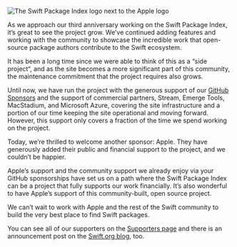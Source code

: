 
![The Swift Package Index logo next to the Apple logo](/images/blog/swift-package-index-and-apple-logos.png)

As we approach our third anniversary working on the Swift Package Index, it’s great to see the project grow. We’ve continued adding features and working with the community to showcase the incredible work that open-source package authors contribute to the Swift ecosystem.

It has been a long time since we were able to think of this as a “side project“, and as the site becomes a more significant part of this community, the maintenance commitment that the project requires also grows.

Until now, we have run the project with the generous support of our [GitHub Sponsors](https://github.com/sponsors/SwiftPackageIndex) and the support of commercial partners, Stream, Emerge Tools, MacStadium, and Microsoft Azure, covering the site infrastructure and a portion of our time keeping the site operational and moving forward. However, this support only covers a fraction of the time we spend working on the project.

Today, we’re thrilled to welcome another sponsor: Apple. They have generously added their public and financial support to the project, and we couldn’t be happier.

Apple’s support and the community support we already enjoy via your GitHub sponsorships have set us on a path where the Swift Package Index can be a project that fully supports our work financially. It’s also wonderful to have Apple’s support of this community-built, open source project.

We can’t wait to work with Apple and the rest of the Swift community to build the very best place to find Swift packages.

You can see all of our supporters on the [Supporters page](https://swiftpackageindex.com/supporters) and there is an announcement post on the [Swift.org blog](https://www.swift.org/blog/swift-package-index-developer-spotlight/), too.
